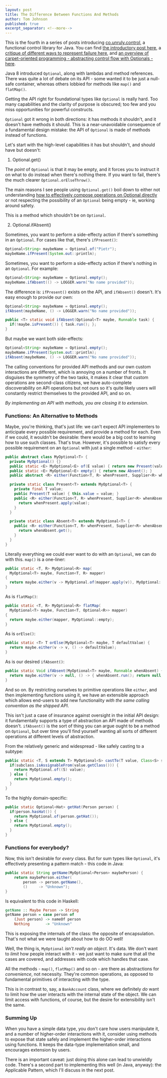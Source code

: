 ```yaml
---
layout: post
title: The Difference Between Functions And Methods
author: Tom Johnson
published: true
excerpt_separator: <!--more-->
---
```


This is the fourth in a series of posts introducing [co.unruly.control](https://github.com/unruly/control),
a functional control library for Java. You can find [the introductory post here](https://writeoncereadmany.github.io/2017/11/most-code-fails-badly),
a [critique of different ways to represent failure here](https://writeoncereadmany.github.io/2017/11/how-to-fail-in-java),
and [an overview of carpet-oriented programming - abstracting control flow with Optionals - here](https://writeoncereadmany.github.io/2017/11/carpet-oriented-programming).

Java 8 introduced `Optional`, along with lambdas and method references. There
was quite a lot of debate on its API - some wanted it to be just a null-safe
container, whereas others lobbied for methods like `map()` and `flatMap()`.

Getting the API right for foundational types like `Optional` is really hard. Too
many capabilities and the clarity of purpose is obscured; too few and you miss
opportunities for powerful constructs.

`Optional` got it wrong in both directions: it has methods it shouldn't, and it
doesn't have methods it should. This is a near-unavoidable consequence of a
fundamental design mistake: the API of `Optional` is made of methods instead
of functions.

<!--more-->

Let's start with the high-level capabilities it has but shouldn't, and should
have but doesn't:

1. Optional.get()

The *point* of `Optional` is that it may be empty, and it forces you to instruct
it on what to do instead when there's nothing there. If you want to fail, there's
the much clearer `Optional.orElseThrow()`.

The main reasons I see people using `Optional.get()` boil down to either not understanding
[how to effectively compose operations on Optional directly](https://writeoncereadmany.github.io/2017/11/carpet-oriented-programming)
or not respecting the possibility of an `Optional` being empty - ie, working
around safety.

This is a method which shouldn't be on `Optional`.

2. Optional.ifAbsent()

Sometimes, you want to perform a side-effecty action if there's something in an
`Optional`. For cases like that, there's `ifPresent()`:

```java
Optional<String> maybeName = Optional.of("Pietr");
maybeName.ifPresent(System.out::println);
```

Sometimes, you want to perform a side-effecty action if there's nothing in an
`Optional`. For example:

```java
Optional<String> maybeName = Optional.empty();
maybeName.ifAbsent(() -> LOGGER.warn("No name provided"));
```

The difference is: `ifPresent()` exists on the API, and `ifAbsent()` doesn't.
It's easy enough to provide our own:

```java
Optional<String> maybeName = Optional.empty();
ifAbsent(maybeName, () -> LOGGER.warn("No name provided"));

public <T> static void ifAbsent(Optional<T> maybe, Runnable task) {
  if(!maybe.isPresent()) { task.run(); };
}
```

But maybe we want both side-effects:
```java
Optional<String> maybeName = Optional.empty();
maybeName.ifPresent(System.out::println);
ifAbsent(maybeName, () -> LOGGER.warn("No name provided"));
```

The calling conventions for provided API methods and our own custom interactions
are different, which is annoying on a number of fronts. It disguises the
symmetry of the two tasks, it makes it clear that custom operations are
second-class citizens, we have auto-complete discoverability on API operations
but not ours so it's quite likely users will constantly restrict themselves to
the provided API, and so on.

*By implementing an API with methods, you are closing it to extension*.

### Functions: An Alternative to Methods

Maybe, you're thinking, that's just life: we can't expect API implementers to
anticipate every possible requirement, and provide a method for each. Even if we
could, it wouldn't be desirable: there would be a big cost to learning how to
use such classes. That's true. However, it's possible to satisfy every possible
requirement on an `Optional` with just a single method - `either`:

```java
public abstract class MyOptional<T> {
  private MyOptional() {}
  public static <E> MyOptional<E> of(E value) { return new Present(value); }
  public static <E> MyOptional<E> empty() { return new Absent(); }
  public abstract <R> either(Function<T, R> whenPresent, Supplier<R> whenAbsent);

  private static class Present<T> extends MyOptional<T> {
    private final T value;
    public Present(T value) { this.value = value; }
    public <R> either(Function<T, R> whenPresent, Supplier<R> whenAbsent) {
      return whenPresent.apply(value);
    }
  }

  private static class Absent<T> extends MyOptional<T> {
    public <R> either(Function<T, R> whenPresent, Supplier<R> whenAbsent) {
      return whenAbsent.get();
    }
  }
}
```

Literally everything we could ever want to do with an `Optional`, we can do
with this. `map()` is a one-liner:
```java
public static <T, R> MyOptional<R> map(
  MyOptional<T> maybe, Function<T, R> mapper)
{
  return maybe.either(v -> MyOptional.of(mapper.apply(v)), MyOptional::empty);
}
```
As is `flatMap()`:
```java
public static <T, R> MyOptional<R> flatMap(
  MyOptional<T> maybe, Function<T, Optional<R>> mapper)
{
  return maybe.either(mapper, MyOptional::empty);
}
```
As is `orElse()`:
```java
public static <T> T orElse(MyOptional<T> maybe, T defaultValue) {
  return maybe.either(v -> v, () -> defaultValue);
}
```
As is our desired `ifAbsent()`:
```java
public static Void ifAbsent(MyOptional<T> maybe, Runnable whenAbsent) {
  return maybe.either(v -> null, () -> { whenAbsent.run(); return null; });
}
```
And so on. By restricting ourselves to primitive operations like `either`, and
then implementing functions using it, we have an extensible approach which allows
end-users to add new functionality *with the same calling convention as the
shipped API*.

This isn't just a case of insurance against oversight in the initial API design:
it fundamentally supports a type of abstraction an API made of methods doesn't.
`ifAbsent()` is the sort of thing you can argue ought to be a method on `Optional`,
but over time you'll find yourself wanting all sorts of different operations at
different levels of abstraction.

From the relatively generic and widespread - like safely casting to a subtype:
```java
public static <T, S extends T> MyOptional<S> castTo(T value, Class<S> subclass) {
  if(subclass.isAssignableFrom(value.getClass())) {
    return MyOptional.of((S) value);
  } else {
    return MyOptional.empty();
  }
}
```

To the highly domain-specific:
```java
public static Optional<Hat> getHat(Person person) {
  if(person.hasHat()) {
    return MyOptional.of(person.getHat());
  } else {
    return MyOptional.empty();
  }
}
```

### Functions for everybody?

Now, this isn't desirable for *every* class. But for sum types like `Optional`,
it's effectively presenting a pattern match - this code in Java:

```java
public static String getName(MyOptional<Person> maybePerson) {
    return maybePerson.either(
        person -> person.getName(),
        ()     -> "Unknown");
}
```
Is equivalent to this code in Haskell:

```haskell
getName :: Maybe Person -> String
getName person = case person of
    (Just person) -> nameOf person
    Nothing       -> "Unknown"
```

This is exposing the internals of the class: the opposite of encapsulation.
That's not what we were taught about how to do OO well!

Well, the thing is, `MyOptional` *isn't really an object*. It's data. We don't
want to *limit* how people interact with it - we just want to make sure that
all the cases are covered, and addresses with code which handles that case.

All the methods - `map()`, `flatMap()` and so on - are there as abstractions for
*convenience*, not necessity. They're common operations, as opposed to fundamental
primitives of interacting with the type.

This is in contrast to, say, a `BankAccount` class, where we definitely *do* want to
limit how the user interacts with the internal state of the object. We can limit
access with functions, of course, but the desire for extensibility isn't the same.

### Summing Up

When you have a simple data type, you don't care how users manipulate it, and
a number of higher-order interactions with it, consider using methods to expose
that state safely and implement the higher-order interactions using functions. It
keeps the data-type implementation small, and encourages extension by users.

There is an important caveat: just doing this alone can lead to unwieldly code.
There's a second part to implementing this well (in Java, anyway): the
Applicable Pattern, which I'll discuss in the next post.
